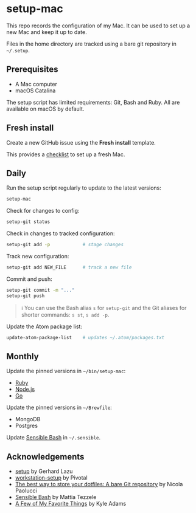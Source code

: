 # setup-mac

This repo records the configuration of my Mac. It can be used to set up a new
Mac and keep it up to date.

Files in the home directory are tracked using a bare git repository in `~/.setup`.

## Prerequisites

- A Mac computer
- macOS Catalina

The setup script has limited requirements: Git, Bash and Ruby.
All are available on macOS by default.

## Fresh install

Create a new GitHub issue using the **Fresh install** template.

This provides a [checklist](.github/ISSUE_TEMPLATE/fresh-install.md) to set up a fresh Mac.

## Daily

Run the setup script regularly to update to the latest versions:
```bash
setup-mac
```

Check for changes to config:
```bash
setup-git status
```

Check in changes to tracked configuration:
```bash
setup-git add -p            # stage changes
```

Track new configuration:
```bash
setup-git add NEW_FILE      # track a new file
```

Commit and push:
```bash
setup-git commit -m "..."
setup-git push
```

> ℹ️ You can use the Bash alias `s` for `setup-git` and the Git aliases for shorter commands: `s st`, `s add -p`.

Update the Atom package list:
```bash
update-atom-package-list    # updates ~/.atom/packages.txt
```

## Monthly

Update the pinned versions in `~/bin/setup-mac`:
- [Ruby](https://www.ruby-lang.org/en/)
- [Node.js](https://nodejs.org/en/)
- [Go](https://golang.org)

Update the pinned versions in `~/Brewfile`:
- MongoDB
- Postgres

Update [Sensible Bash](https://github.com/mrzool/bash-sensible) in `~/.sensible`.

## Acknowledgements

- [setup](https://github.com/gerhard/setup) by Gerhard Lazu
- [workstation-setup](https://github.com/pivotal/workstation-setup) by Pivotal
- [The best way to store your dotfiles: A bare Git repository](https://www.atlassian.com/git/tutorials/dotfiles) by Nicola Paolucci
- [Sensible Bash](https://github.com/mrzool/bash-sensible) by Mattia Tezzele
- [A Few of My Favorite Things](https://blog.testdouble.com/posts/2020-04-07-favorite-things/) by Kyle Adams
